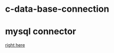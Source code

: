 # c-data-base-connection

# mysql connector<br>
<a href="https://dev.mysql.com/downloads/connector/net/8.0.html">right here</a>
